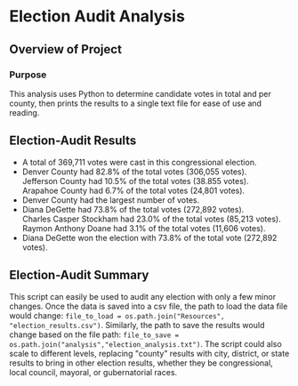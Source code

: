 # Election Audit Analysis

## Overview of Project

### Purpose

This analysis uses Python to determine candidate votes in total and per county, then prints the results to a single text file for ease of use and reading.




## Election-Audit Results

- A total of 369,711 votes were cast in this congressional election.
- Denver County had 82.8% of the total votes (306,055 votes).<br>
  Jefferson County had 10.5% of the total votes (38.855 votes).<br>
  Arapahoe County had 6.7% of the total votes (24,801 votes).
- Denver County had the largest number of votes.
- Diana DeGette had 73.8% of the total votes (272,892 votes).<br>
  Charles Casper Stockham had 23.0% of the total votes (85,213 votes).<br>
  Raymon Anthony Doane had 3.1% of the total votes (11,606 votes).
- Diana DeGette won the election with 73.8% of the total vote (272,892 votes).


## Election-Audit Summary

This script can easily be used to audit any election with only a few minor changes. Once the data is saved into a csv file, the path to load the data file would change:
`file_to_load = os.path.join("Resources", "election_results.csv")`. Similarly, the path to save the results would change based on the file path: `file_to_save = os.path.join("analysis","election_analysis.txt")`. The script could also scale to different levels, replacing "county" results with city, district, or state results to bring in other election results, whether they be congressional, local council, mayoral, or gubernatorial races.